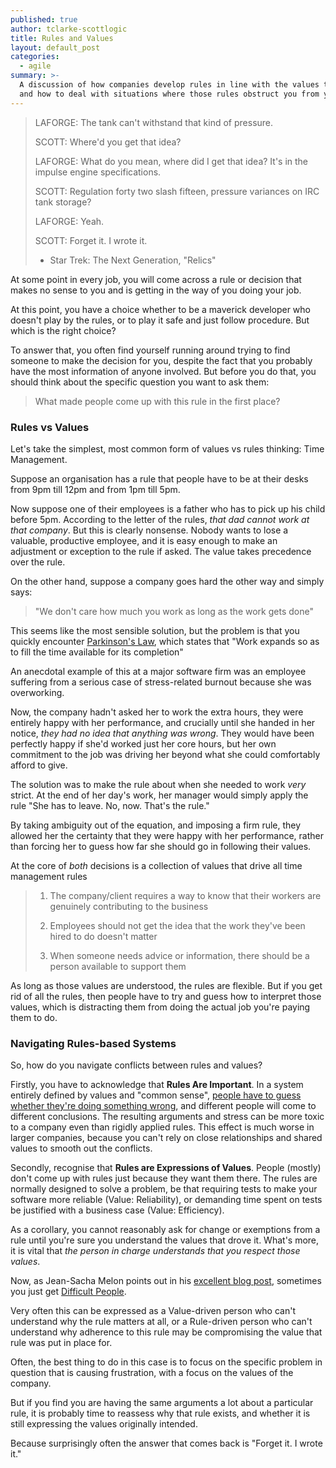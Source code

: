 ```yaml
---
published: true
author: tclarke-scottlogic
title: Rules and Values
layout: default_post
categories:
  - agile
summary: >-
  A discussion of how companies develop rules in line with the values they hold,
  and how to deal with situations where those rules obstruct you from your job.
---
```


> LAFORGE: The tank can't withstand that kind of pressure. 
> 
> SCOTT: Where'd you get that idea? 
> 
> LAFORGE: What do you mean, where did I get that idea? It's in the impulse engine specifications. 
> 
> SCOTT: Regulation forty two slash fifteen, pressure variances on IRC tank storage? 
> 
> LAFORGE: Yeah. 
> 
> SCOTT: Forget it. I wrote it.
> 
> - Star Trek: The Next Generation, "Relics"

At some point in every job, you will come across a rule or decision that makes no sense to you and is getting in the way of you doing your job.

At this point, you have a choice whether to be a maverick developer who doesn't play by the rules, or to play it safe and just follow procedure. But which is the right choice?

To answer that, you often find yourself running around trying to find someone to make the decision for you, despite the fact that you probably have the most information of anyone involved. But before you do that, you should think about the specific question you want to ask them:

> What made people come up with this rule in the first place?


### Rules vs Values

Let's take the simplest, most common form of values vs rules thinking: Time Management.

Suppose an organisation has a rule that people have to be at their desks from 9pm till 12pm and from 1pm till 5pm.

Now suppose one of their employees is a father who has to pick up his child before 5pm. According to the letter of the rules, *that dad cannot work at that company*. But this is clearly nonsense. Nobody wants to lose a valuable, productive employee, and it is easy enough to make an adjustment or exception to the rule if asked. The value takes precedence over the rule.

On the other hand, suppose a company goes hard the other way and simply says:

> "We don't care how much you work as long as the work gets done"

This seems like the most sensible solution, but the problem is that you quickly encounter [Parkinson's Law](https://en.wikipedia.org/wiki/Parkinson%27s_law), which states that "Work expands so as to fill the time available for its completion"

An anecdotal example of this at a major software firm was an employee suffering from a serious case of stress-related burnout because she was overworking.

Now, the company hadn't asked her to work the extra hours, they were entirely happy with her performance, and crucially until she handed in her notice, *they had no idea that anything was wrong*. They would have been perfectly happy if she'd worked just her core hours, but her own commitment to the job was driving her beyond what she could comfortably afford to give.

The solution was to make the rule about when she needed to work *very* strict. At the end of her day's work, her manager would simply apply the rule "She has to leave. No, now. That's the rule."

By taking ambiguity out of the equation, and imposing a firm rule, they allowed her the certainty that they were happy with her performance, rather than forcing her to guess how far she should go in following their values. 

At the core of *both* decisions is a collection of values that drive all time management rules 

> 1) The company/client requires a way to know that their workers are genuinely contributing to the business
>
> 2) Employees should not get the idea that the work they've been hired to do doesn't matter
>
> 3) When someone needs advice or information, there should be a person available to support them

As long as those values are understood, the rules are flexible. But if you get rid of all the rules, then people have to try and guess how to interpret those values, which is distracting them from doing the actual job you're paying them to do.


### Navigating Rules-based Systems

So, how do you navigate conflicts between rules and values?

Firstly, you have to acknowledge that **Rules Are Important**. In a system entirely defined by values and "common sense", [people have to guess whether they're doing something wrong](https://www.edutopia.org/blog/the-great-respect-deception-richard-curwin), and different people will come to different conclusions. The resulting arguments and stress can be more toxic to a company even than rigidly applied rules. This effect is much worse in larger companies, because you can't rely on close relationships and shared values to smooth out the conflicts.

Secondly, recognise that **Rules are Expressions of Values**. People (mostly) don't come up with rules just because they want them there. The rules are normally designed to solve a problem, be that requiring tests to make your software more reliable (Value: Reliability), or demanding time spent on tests be justified with a business case (Value: Efficiency).

As a corollary, you cannot reasonably ask for change or exemptions from a rule until you're sure you understand the values that drove it. What's more, it is vital that *the person in charge understands that you respect those values*.

Now, as Jean-Sacha Melon points out in his [excellent blog post](http://blog.scottlogic.com/2017/12/18/difficult-people.html), sometimes you just get [Difficult People](http://blog.scottlogic.com/2017/12/18/difficult-people.html).

Very often this can be expressed as a Value-driven person who can't understand why the rule matters at all, or a Rule-driven person who can't understand why adherence to this rule may be compromising the value that rule was put in place for.

Often, the best thing to do in this case is to focus on the specific problem in question that is causing frustration, with a focus on the values of the company.

But if you find you are having the same arguments a lot about a particular rule, it is probably time to reassess why that rule exists, and whether it is still expressing the values originally intended.

Because surprisingly often the answer that comes back is "Forget it. I wrote it."
